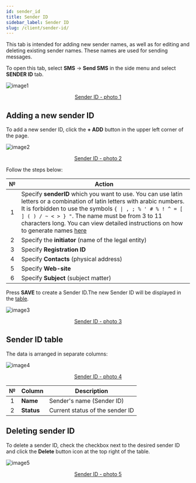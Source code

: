 ```yaml
---
id: sender_id
title: Sender ID
sidebar_label: Sender ID
slug: /client/sender-id/
---
```


This tab is intended for adding new sender names, as well as for editing and deleting existing sender names. These names are used for sending messages.

To open this tab, select **SMS** → **Send SMS** in the side menu and select **SENDER ID** tab.

![image1](/img/en/client_send_sms_sender_id/image1.png "Sender ID") <center><u>Sender ID - photo 1</u></center>

## Adding a new sender ID

To add a new sender ID, click the **+ ADD** button in the upper left corner of the page.

![image2](/img/en/client_send_sms_sender_id/image2.png "Sender ID") <center><u>Sender ID - photo 2</u></center>

Follow the steps below:

|  №  | Action |
| :-: | ------ |
| 1 | Specify **senderID** which you want to use. You can use latin letters or a combination of latin letters with arabic numbers. It is forbidden to use the symbols `{ \| , ; % ' # % ! ^ = [ ] ( ) / ~ < > } "`. The name must be from 3 to 11 characters long. You can view detailed instructions on how to generate names [here](../../../external/create_sender_id.md) |
| 2 | Specify the **initiator** (name of the legal entity) |
| 3 | Specify **Registration ID** |
| 4 | Specify **Contacts** (physical address) |
| 5 | Specify **Web-site** |
| 6 | Specify **Subject** (subject matter) |

Press **SAVE** to create a Sender ID.The new Sender ID will be displayed in the [table](#sender-id-table).

![image3](/img/en/client_send_sms_sender_id/image3.png "Sender ID") <center><u>Sender ID - photo 3</u></center>

## Sender ID table

The data is arranged in separate columns:

![image4](/img/en/client_send_sms_sender_id/image4.png "Sender ID") <center><u>Sender ID - photo 4</u></center>

|  №  | Column | Description |
| :-: | ------ | ----------- |
| 1 | **Name** | Sender's name (Sender ID) |
| 2 | **Status** | Current status of the sender ID |

## Deleting sender ID

To delete a sender ID, check the checkbox next to the desired sender ID and click the **Delete** button icon at the top right of the table.

![image5](/img/en/client_send_sms_sender_id/image5.png "Sender ID") <center><u>Sender ID - photo 5</u></center>
